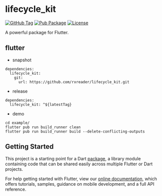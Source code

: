 # lifecycle_kit

[![GitHub Tag](https://img.shields.io/github/tag/rxreader/lifecycle_kit.svg)](https://github.com/rxreader/lifecycle_kit/releases)
[![Pub Package](https://img.shields.io/pub/v/lifecycle_kit.svg)](https://pub.dartlang.org/packages/lifecycle_kit)
[![License](https://img.shields.io/badge/License-Apache%202.0-blue.svg)](https://github.com/rxreader/lifecycle_kit/blob/master/LICENSE)

A powerful package for Flutter.

## flutter

* snapshot

```
dependencies:
  lifecycle_kit:
    git:
      url: https://github.com/rxreader/lifecycle_kit.git
```

* release

```
dependencies:
  lifecycle_kit: ^${latestTag}
```

* demo

```shell
cd example/
flutter pub run build_runner clean
flutter pub run build_runner build --delete-conflicting-outputs
```

## Getting Started

This project is a starting point for a Dart
[package](https://flutter.dev/developing-packages/),
a library module containing code that can be shared easily across
multiple Flutter or Dart projects.

For help getting started with Flutter, view our 
[online documentation](https://flutter.dev/docs), which offers tutorials, 
samples, guidance on mobile development, and a full API reference.
